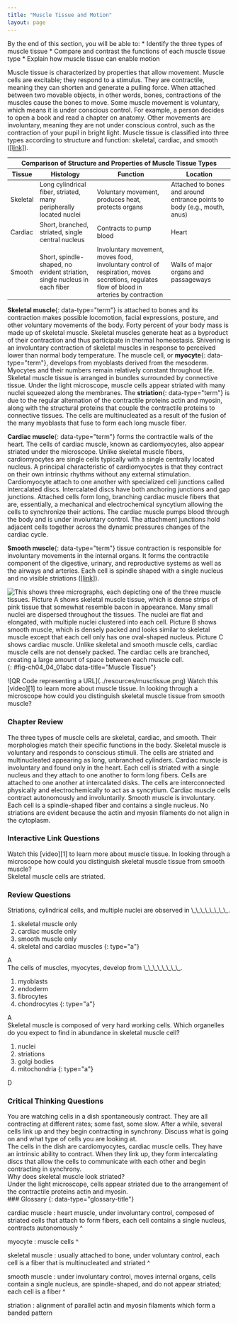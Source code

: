 ```yaml
---
title: "Muscle Tissue and Motion"
layout: page
---
```



<div data-type="abstract" markdown="1">
By the end of this section, you will be able to:
* Identify the three types of muscle tissue
* Compare and contrast the functions of each muscle tissue type
* Explain how muscle tissue can enable motion

</div>

Muscle tissue is characterized by properties that allow movement. Muscle cells are excitable; they respond to a stimulus. They are contractile, meaning they can shorten and generate a pulling force. When attached between two movable objects, in other words, bones, contractions of the muscles cause the bones to move. Some muscle movement is voluntary, which means it is under conscious control. For example, a person decides to open a book and read a chapter on anatomy. Other movements are involuntary, meaning they are not under conscious control, such as the contraction of your pupil in bright light. Muscle tissue is classified into three types according to structure and function: skeletal, cardiac, and smooth ([\[link\]](#tbl-ch04_04_01)).

<table id="tbl-ch04_04_01" summary=""><thead>
<tr>
<th colspan="4">Comparison of Structure and Properties of Muscle Tissue Types</th>
</tr>
<tr>
<th>Tissue</th>
<th>Histology</th>
<th>Function</th>
<th>Location</th>
</tr>
</thead><tbody>
<tr>
<td>Skeletal</td>
<td>Long cylindrical fiber, striated, many peripherally located nuclei</td>
<td>Voluntary movement, produces heat, protects organs</td>
<td>Attached to bones and around entrance points to body (e.g., mouth, anus)</td>
</tr>
<tr>
<td>Cardiac</td>
<td>Short, branched, striated, single central nucleus</td>
<td>Contracts to pump blood</td>
<td>Heart</td>
</tr>
<tr>
<td>Smooth</td>
<td>Short, spindle-shaped, no evident striation, single nucleus in each fiber</td>
<td>Involuntary movement, moves food, involuntary control of respiration, moves secretions, regulates flow of blood in arteries by contraction</td>
<td>Walls of major organs and passageways</td>
</tr>
</tbody></table>

**Skeletal muscle**{: data-type="term"} is attached to bones and its contraction makes possible locomotion, facial expressions, posture, and other voluntary movements of the body. Forty percent of your body mass is made up of skeletal muscle. Skeletal muscles generate heat as a byproduct of their contraction and thus participate in thermal homeostasis. Shivering is an involuntary contraction of skeletal muscles in response to perceived lower than normal body temperature. The muscle cell, or **myocyte**{: data-type="term"}, develops from myoblasts derived from the mesoderm. Myocytes and their numbers remain relatively constant throughout life. Skeletal muscle tissue is arranged in bundles surrounded by connective tissue. Under the light microscope, muscle cells appear striated with many nuclei squeezed along the membranes. The **striation**{: data-type="term"} is due to the regular alternation of the contractile proteins actin and myosin, along with the structural proteins that couple the contractile proteins to connective tissues. The cells are multinucleated as a result of the fusion of the many myoblasts that fuse to form each long muscle fiber.

**Cardiac muscle**{: data-type="term"} forms the contractile walls of the heart. The cells of cardiac muscle, known as cardiomyocytes, also appear striated under the microscope. Unlike skeletal muscle fibers, cardiomyocytes are single cells typically with a single centrally located nucleus. A principal characteristic of cardiomyocytes is that they contract on their own intrinsic rhythms without any external stimulation. Cardiomyocyte attach to one another with specialized cell junctions called intercalated discs. Intercalated discs have both anchoring junctions and gap junctions. Attached cells form long, branching cardiac muscle fibers that are, essentially, a mechanical and electrochemical syncytium allowing the cells to synchronize their actions. The cardiac muscle pumps blood through the body and is under involuntary control. The attachment junctions hold adjacent cells together across the dynamic pressures changes of the cardiac cycle.

**Smooth muscle**{: data-type="term"} tissue contraction is responsible for involuntary movements in the internal organs. It forms the contractile component of the digestive, urinary, and reproductive systems as well as the airways and arteries. Each cell is spindle shaped with a single nucleus and no visible striations ([\[link\]](#fig-ch04_04_01abc)).

![This shows three micrographs, each depicting one of the three muscle tissues. Picture A shows skeletal muscle tissue, which is dense strips of pink tissue that somewhat resemble bacon in appearance. Many small nuclei are dispersed throughout the tissues. The nuclei are flat and elongated, with multiple nuclei clustered into each cell. Picture B shows smooth muscle, which is densely packed and looks similar to skeletal muscle except that each cell only has one oval-shaped nucleus. Picture C shows cardiac muscle. Unlike skeletal and smooth muscle cells, cardiac muscle cells are not densely packed. The cardiac cells are branched, creating a large amount of space between each muscle cell. ](../resources/414_Skeletal_Smooth_Cardiac.jpg "(a) Skeletal muscle cells have prominent striation and nuclei on their periphery. (b) Smooth muscle cells have a single nucleus and no visible striations. (c) Cardiac muscle cells appear striated and have a single nucleus.  From top, LM &#xD7; 1600, LM &#xD7; 1600, LM &#xD7; 1600. (Micrographs provided by the Regents of University of Michigan Medical School &#xA9; 2012)"){: #fig-ch04_04_01abc data-title="Muscle Tissue"}

<div data-type="note" data-has-label="true" class="anatomy interactive" data-label="" markdown="1">
<span data-type="media" data-alt="QR Code representing a URL"> ![QR Code representing a URL](../resources/musctissue.png) </span>
Watch this [video][1] to learn more about muscle tissue. In looking through a microscope how could you distinguish skeletal muscle tissue from smooth muscle?

</div>

### Chapter Review

The three types of muscle cells are skeletal, cardiac, and smooth. Their morphologies match their specific functions in the body. Skeletal muscle is voluntary and responds to conscious stimuli. The cells are striated and multinucleated appearing as long, unbranched cylinders. Cardiac muscle is involuntary and found only in the heart. Each cell is striated with a single nucleus and they attach to one another to form long fibers. Cells are attached to one another at intercalated disks. The cells are interconnected physically and electrochemically to act as a syncytium. Cardiac muscle cells contract autonomously and involuntarily. Smooth muscle is involuntary. Each cell is a spindle-shaped fiber and contains a single nucleus. No striations are evident because the actin and myosin filaments do not align in the cytoplasm.

### Interactive Link Questions

<div data-type="exercise" id="eip-id1526001">
<div data-type="problem" id="eip-id2444181" markdown="1">
Watch this [video][1] to learn more about muscle tissue. In looking through a microscope how could you distinguish skeletal muscle tissue from smooth muscle?

</div>
<div data-type="solution" id="eip-id2364297" markdown="1">
Skeletal muscle cells are striated.

</div>
</div>

### Review Questions

<div data-type="exercise">
<div data-type="problem" markdown="1">
Striations, cylindrical cells, and multiple nuclei are observed in \_\_\_\_\_\_\_\_.

1.  skeletal muscle only
2.  cardiac muscle only
3.  smooth muscle only
4.  skeletal and cardiac muscles
{: type="a"}

</div>
<div data-type="solution" markdown="1">
A

</div>
</div>

<div data-type="exercise">
<div data-type="problem" markdown="1">
The cells of muscles, myocytes, develop from \_\_\_\_\_\_\_\_.

1.  myoblasts
2.  endoderm
3.  fibrocytes
4.  chondrocytes
{: type="a"}

</div>
<div data-type="solution" markdown="1">
A

</div>
</div>

<div data-type="exercise">
<div data-type="problem" markdown="1">
Skeletal muscle is composed of very hard working cells. Which organelles do you expect to find in abundance in skeletal muscle cell?

1.  nuclei
2.  striations
3.  golgi bodies
4.  mitochondria
{: type="a"}

</div>
<div data-type="solution" markdown="1">
D

</div>
</div>

### Critical Thinking Questions

<div data-type="exercise">
<div data-type="problem" markdown="1">
You are watching cells in a dish spontaneously contract. They are all contracting at different rates; some fast, some slow. After a while, several cells link up and they begin contracting in synchrony. Discuss what is going on and what type of cells you are looking at.

</div>
<div data-type="solution" markdown="1">
The cells in the dish are cardiomyocytes, cardiac muscle cells. They have an intrinsic ability to contract. When they link up, they form intercalating discs that allow the cells to communicate with each other and begin contracting in synchrony.

</div>
</div>

<div data-type="exercise">
<div data-type="problem" markdown="1">
Why does skeletal muscle look striated?

</div>
<div data-type="solution" markdown="1">
Under the light microscope, cells appear striated due to the arrangement of the contractile proteins actin and myosin.

</div>
</div>

<div data-type="glossary" markdown="1">
### Glossary
{: data-type="glossary-title"}

cardiac muscle
: heart muscle, under involuntary control, composed of striated cells that attach to form fibers, each cell contains a single nucleus, contracts autonomously
^

myocyte
: muscle cells
^

skeletal muscle
: usually attached to bone, under voluntary control, each cell is a fiber that is multinucleated and striated
^

smooth muscle
: under involuntary control, moves internal organs, cells contain a single nucleus, are spindle-shaped, and do not appear striated; each cell is a fiber
^

striation
: alignment of parallel actin and myosin filaments which form a banded pattern

</div>



[1]: http://openstax.org/l/musctissue

